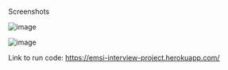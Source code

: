 Screenshots

![image](https://user-images.githubusercontent.com/21283897/34117090-6f744472-e3cf-11e7-8744-a8a1faad2253.png)

![image](https://user-images.githubusercontent.com/21283897/34117102-807c0ff2-e3cf-11e7-8629-c6062e0c6fb7.png)


Link to run code: https://emsi-interview-project.herokuapp.com/